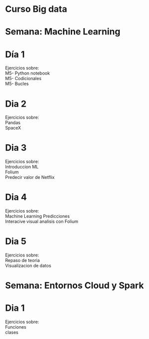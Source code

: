 # Curso Big data
# Semana: Machine Learning
# Día 1
Ejercicios sobre:<br> M5- Python notebook <br> M5- Codicionales <br> M5- Bucles

# Dia 2
Ejercicios sobre:<br>Pandas <br>SpaceX

# Dia 3
Ejercicios sobre: <br> Introduccion ML <br> Folium <br>Predecir valor de Netflix <br> 

# Dia 4
Ejercicios sobre: <br> Machine Learning Predicciones <br> Interacive visual analisis con Folium

# Dia 5
Ejercicios sobre: <br> Repaso de teoria <br> Visualizacion de datos

# Semana: Entornos Cloud y Spark
# Dia 1
Ejercicios sobre: <br> Funciones  <br> clases
